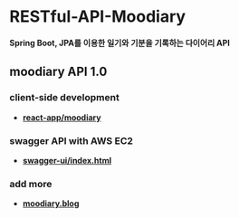 # RESTful-API-Moodiary
<b>Spring Boot, JPA를 이용한 일기와 기분을 기록하는 다이어리 API</b>
## moodiary API 1.0
### client-side development
- <b><a href="https://github.com/oldSalao/moodiary">react-app/moodiary</a></br>
### swagger API with AWS EC2
- <b><a href="http://3.143.218.178:9000/swagger-ui/index.html">swagger-ui/index.html</a></br>
### add more
- <b><a href="https://www.notion.so/MooDiary-789936405015487381272015fae78536">moodiary.blog</a></br>
